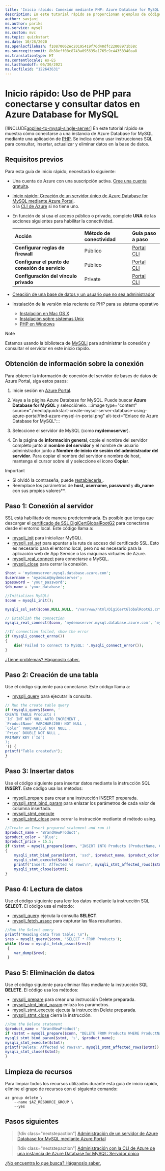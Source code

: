 ```yaml
---
title: 'Inicio rápido: Conexión mediante PHP: Azure Database for MySQL'
description: En este tutorial rápido se proporcionan ejemplos de código de PHP que se pueden usar para conectarse a Azure Database for MySQL y consultar datos en este servicio.
author: savjani
ms.author: pariks
ms.service: mysql
ms.custom: mvc
ms.topic: quickstart
ms.date: 10/28/2020
ms.openlocfilehash: f10870062ec20195419f76d40dfc22008971b58c
ms.sourcegitcommit: 8b38eff08c8743a095635a1765c9c44358340aa8
ms.translationtype: HT
ms.contentlocale: es-ES
ms.lasthandoff: 06/30/2021
ms.locfileid: "122643631"
---
```

# <a name="quickstart-use-php-to-connect-and-query-data-in-azure-database-for-mysql"></a>Inicio rápido: Uso de PHP para conectarse y consultar datos en Azure Database for MySQL

[!INCLUDE[applies-to-mysql-single-server](includes/applies-to-mysql-single-server.md)]
En este tutorial rápido se muestra cómo conectarse a una instancia de Azure Database for MySQL mediante una aplicación de [PHP](https://secure.php.net/manual/intro-whatis.php). Se indica cómo usar instrucciones SQL para consultar, insertar, actualizar y eliminar datos en la base de datos.

## <a name="prerequisites"></a>Requisitos previos
Para esta guía de inicio rápido, necesitará lo siguiente:

- Una cuenta de Azure con una suscripción activa. [Cree una cuenta gratuita](https://azure.microsoft.com/free).
- [Inicio rápido: Creación de un servidor único de Azure Database for MySQL mediante Azure Portal](./quickstart-create-mysql-server-database-using-azure-portal.md). <br/> o la [CLI de Azure](./quickstart-create-mysql-server-database-using-azure-cli.md) si no tiene uno.
- En función de si usa el acceso público o privado, complete **UNA** de las acciones siguientes para habilitar la conectividad.

    |Acción| Método de conectividad|Guía paso a paso|
    |:--------- |:--------- |:--------- |
    | **Configurar reglas de firewall** | Público | [Portal](./howto-manage-firewall-using-portal.md) <br/> [CLI](./howto-manage-firewall-using-cli.md)|
    | **Configurar el punto de conexión de servicio** | Público | [Portal](./howto-manage-vnet-using-portal.md) <br/> [CLI](./howto-manage-vnet-using-cli.md)|
    | **Configuración del vínculo privado** | Private | [Portal](./howto-configure-privatelink-portal.md) <br/> [CLI](./howto-configure-privatelink-cli.md) |

- [Creación de una base de datos y un usuario que no sea administrador](./howto-create-users.md?tabs=single-server)
- Instalación de la versión más reciente de PHP para su sistema operativo
    - [Instalación en Mac OS X](https://secure.php.net/manual/install.macosx.php)
    - [Instalación sobre sistemas Unix](https://secure.php.net/manual/install.unix.php)
    - [PHP en Windows](https://secure.php.net/manual/install.windows.php)

> [!NOTE]
> Estamos usando la biblioteca de [MySQLi](https://www.php.net/manual/en/book.mysqli.php) para administrar la conexión y consultar el servidor en este inicio rápido.

## <a name="get-connection-information"></a>Obtención de información sobre la conexión
Para obtener la información de conexión del servidor de bases de datos de Azure Portal, siga estos pasos:

1. Inicie sesión en [Azure Portal](https://portal.azure.com/).
2. Vaya a la página Azure Database for MySQL. Puede buscar **Azure Database for MySQL** y selecciónelo.
:::image type="content" source="./media/quickstart-create-mysql-server-database-using-azure-portal/find-azure-mysql-in-portal.png" alt-text="Enlace de Azure Database for MySQL":::

2. Seleccione el servidor de MySQL (como **mydemoserver**).
3. En la página de **información general**, copie el nombre del servidor completo junto al **nombre del servidor** y el nombre de usuario administrador junto a **Nombre de inicio de sesión del administrador del servidor**. Para copiar el nombre del servidor o nombre de host, mantenga el cursor sobre él y seleccione el icono **Copiar**.

> [!IMPORTANT]
> - Si olvidó la contraseña, puede [restablecerla ](./howto-create-manage-server-portal.md#update-admin-password).
> - Reemplace los parámetros de **host, username, password** y **db_name** con sus propios valores**.

## <a name="step-1-connect-to-the-server"></a>Paso 1: Conexión al servidor
SSL está habilitado de manera predeterminada. Es posible que tenga que descargar el [certificado de SSL DigiCertGlobalRootG2](https://cacerts.digicert.com/DigiCertGlobalRootG2.crt.pem) para conectarse desde el entorno local. Este código llama a:
- [mysqli_init](https://secure.php.net/manual/mysqli.init.php) para inicializar MySQLi.
- [mysqli_ssl_set](https://www.php.net/manual/en/mysqli.ssl-set.php) para apuntar a la ruta de acceso del certificado SSL. Esto es necesario para el entorno local, pero no es necesario para la aplicación web de App Service o las máquinas virtuales de Azure.
- [mysqli_real_connect](https://secure.php.net/manual/mysqli.real-connect.php) para conectarse a MySQL.
- [mysqli_close](https://secure.php.net/manual/mysqli.close.php) para cerrar la conexión.


```php
$host = 'mydemoserver.mysql.database.azure.com';
$username = 'myadmin@mydemoserver';
$password = 'your_password';
$db_name = 'your_database';

//Initializes MySQLi
$conn = mysqli_init();

mysqli_ssl_set($conn,NULL,NULL, "/var/www/html/DigiCertGlobalRootG2.crt.pem", NULL, NULL);

// Establish the connection
mysqli_real_connect($conn, 'mydemoserver.mysql.database.azure.com', 'myadmin@mydemoserver', 'yourpassword', 'quickstartdb', 3306, NULL, MYSQLI_CLIENT_SSL);

//If connection failed, show the error
if (mysqli_connect_errno())
{
    die('Failed to connect to MySQL: '.mysqli_connect_error());
}
```
[¿Tiene problemas? Háganoslo saber.](https://aka.ms/mysql-doc-feedback)

## <a name="step-2-create-a-table"></a>Paso 2: Creación de una tabla
Use el código siguiente para conectarse. Este código llama a:
- [mysqli_query](https://secure.php.net/manual/mysqli.query.php) para ejecutar la consulta.
```php
// Run the create table query
if (mysqli_query($conn, '
CREATE TABLE Products (
`Id` INT NOT NULL AUTO_INCREMENT ,
`ProductName` VARCHAR(200) NOT NULL ,
`Color` VARCHAR(50) NOT NULL ,
`Price` DOUBLE NOT NULL ,
PRIMARY KEY (`Id`)
);
')) {
printf("Table created\n");
}
```

## <a name="step-3-insert-data"></a>Paso 3: Insertar datos
Use el código siguiente para insertar datos mediante la instrucción SQL **INSERT**. Este código usa los métodos:
- [mysqli_prepare](https://secure.php.net/manual/mysqli.prepare.php) para crear una instrucción INSERT preparada.
- [mysqli_stmt_bind_param](https://secure.php.net/manual/mysqli-stmt.bind-param.php) para enlazar los parámetros de cada valor de columna insertada.
- [mysqli_stmt_execute](https://secure.php.net/manual/mysqli-stmt.execute.php)
- [mysqli_stmt_close](https://secure.php.net/manual/mysqli-stmt.close.php) para cerrar la instrucción mediante el método using.


```php
//Create an Insert prepared statement and run it
$product_name = 'BrandNewProduct';
$product_color = 'Blue';
$product_price = 15.5;
if ($stmt = mysqli_prepare($conn, "INSERT INTO Products (ProductName, Color, Price) VALUES (?, ?, ?)"))
{
    mysqli_stmt_bind_param($stmt, 'ssd', $product_name, $product_color, $product_price);
    mysqli_stmt_execute($stmt);
    printf("Insert: Affected %d rows\n", mysqli_stmt_affected_rows($stmt));
    mysqli_stmt_close($stmt);
}

```

## <a name="step-4-read-data"></a>Paso 4: Lectura de datos
Use el código siguiente para leer los datos mediante la instrucción SQL **SELECT**.  El código usa el método:
- [mysqli_query](https://secure.php.net/manual/mysqli.query.php) ejecuta la consulta **SELECT**.
- [mysqli_fetch_assoc](https://secure.php.net/manual/mysqli-result.fetch-assoc.php) para capturar las filas resultantes.

```php
//Run the Select query
printf("Reading data from table: \n");
$res = mysqli_query($conn, 'SELECT * FROM Products');
while ($row = mysqli_fetch_assoc($res))
 {
    var_dump($row);
 }

```


## <a name="step-5-delete-data"></a>Paso 5: Eliminación de datos
Use el código siguiente para eliminar filas mediante la instrucción SQL **DELETE**. El código usa los métodos:
- [mysqli_prepare](https://secure.php.net/manual/mysqli.prepare.php) para crear una instrucción Delete preparada.
- [mysqli_stmt_bind_param](https://secure.php.net/manual/mysqli-stmt.bind-param.php) enlaza los parámetros.
- [mysqli_stmt_execute](https://secure.php.net/manual/mysqli-stmt.execute.php) ejecuta la instrucción Delete preparada.
- [mysqli_stmt_close](https://secure.php.net/manual/mysqli-stmt.close.php) cierra la instrucción.

```php
//Run the Delete statement
$product_name = 'BrandNewProduct';
if ($stmt = mysqli_prepare($conn, "DELETE FROM Products WHERE ProductName = ?")) {
mysqli_stmt_bind_param($stmt, 's', $product_name);
mysqli_stmt_execute($stmt);
printf("Delete: Affected %d rows\n", mysqli_stmt_affected_rows($stmt));
mysqli_stmt_close($stmt);
}
```

## <a name="clean-up-resources"></a>Limpieza de recursos

Para limpiar todos los recursos utilizados durante esta guía de inicio rápido, elimine el grupo de recursos con el siguiente comando:

```azurecli
az group delete \
    --name $AZ_RESOURCE_GROUP \
    --yes
```

## <a name="next-steps"></a>Pasos siguientes
> [!div class="nextstepaction"]
> [Administración de un servidor de Azure Database for MySQL mediante Azure Portal](./howto-create-manage-server-portal.md)<br/>

> [!div class="nextstepaction"]
> [Administración con la CLI de Azure de una instancia de Azure Database for MySQL: Servidor único](./how-to-manage-single-server-cli.md)

[¿No encuentra lo que busca? Háganoslo saber.](https://aka.ms/mysql-doc-feedback)
